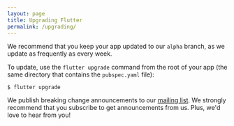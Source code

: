 ```yaml
---
layout: page
title: Upgrading Flutter
permalink: /upgrading/
---
```


We recommend that you
keep your app updated to our `alpha` branch, as we update as frequently
as every week.

To update, use the `flutter upgrade`
command from the root of your app (the same directory that contains the
`pubspec.yaml` file):

```
$ flutter upgrade
```

We publish breaking change announcements to our
[mailing list](https://groups.google.com/forum/#!forum/flutter-dev). We
strongly recommend that you subscribe to get announcements from us.
Plus, we'd love to hear from you!